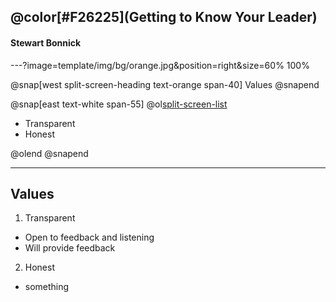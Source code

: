 

## @color[#F26225](Getting to Know Your Leader)
#### Stewart Bonnick

---?image=template/img/bg/orange.jpg&position=right&size=60% 100%

@snap[west split-screen-heading text-orange span-40]
Values
@snapend

@snap[east text-white span-55]
@ol[split-screen-list](false)

- Transparent
- Honest

@olend
@snapend

---

## Values

1. Transparent
  * Open to feedback and listening
  * Will provide feedback
2. Honest
  * something